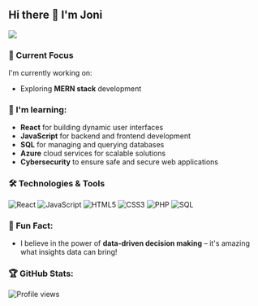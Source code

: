 ## Hi there 👋 I'm Joni


![](https://readme-typing-svg.demolab.com?font=Fira+code&pause=1000&width=435&lines=Web+developer;In+God+we+trust.+;All+others+must+bring+data.)




### 🚀 Current Focus

I'm currently working on:
- Exploring **MERN stack** development


### 🌱 I'm learning:
- **React** for building dynamic user interfaces
- **JavaScript** for backend and frontend development
- **SQL** for managing and querying databases
- **Azure** cloud services for scalable solutions
- **Cybersecurity** to ensure safe and secure web applications



### 🛠️ Technologies & Tools

![React](https://img.shields.io/badge/Code-React-61DAFB?style=flat&logo=react&color=61DAFB)
![JavaScript](https://img.shields.io/badge/Code-JavaScript-F7DF1E?style=flat&logo=javascript&color=F7DF1E)
![HTML5](https://img.shields.io/badge/Code-HTML-E34F26?style=flat&logo=html5&color=E34F26)
![CSS3](https://img.shields.io/badge/Code-CSS-1572B6?style=flat&logo=css3&color=1572B6)
![PHP](https://img.shields.io/badge/Code-PHP-777BB4?style=flat&logo=php&color=777BB4)
![SQL](https://img.shields.io/badge/Tools-SQL-4479A1?style=flat&logo=mysql&color=4479A1)



### 🌟 Fun Fact:
- I believe in the power of **data-driven decision making** – it's amazing what insights data can bring!



### 🏆 GitHub Stats:
![Profile views](https://komarev.com/ghpvc/?username=your-github-jonz-dsgn)










